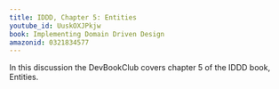 ```yaml
---
title: IDDD, Chapter 5: Entities
youtube_id: UuskOXJPkjw
book: Implementing Domain Driven Design
amazonid: 0321834577
---
```

In this discussion the DevBookClub covers chapter 5 of the IDDD book, Entities.
